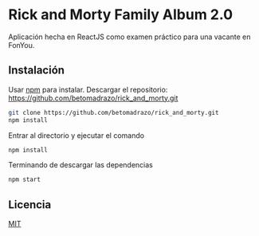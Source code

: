 # Rick and Morty Family Album 2.0

Aplicación hecha en ReactJS como examen práctico para una vacante en FonYou.

## Instalación

Usar [npm](https://www.npmjs.com/) para instalar.
Descargar el repositorio: https://github.com/betomadrazo/rick_and_morty.git

```bash
git clone https://github.com/betomadrazo/rick_and_morty.git
npm install
```

Entrar al directorio y ejecutar el comando

```bash
npm install
```

Terminando de descargar las dependencias

```bash
npm start
```

## Licencia
[MIT](https://choosealicense.com/licenses/mit/)
